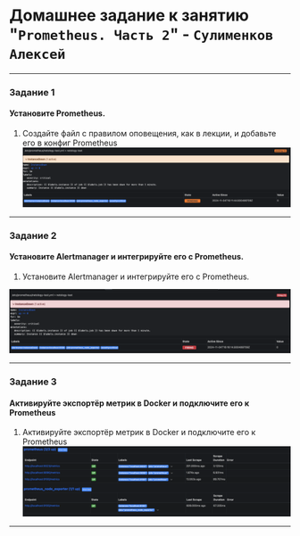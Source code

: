 # Домашнее задание к занятию "`Prometheus. Часть 2`" - `Сулименков Алексей`

---

### Задание 1

####  Установите Prometheus.

1. Создайте файл с правилом оповещения, как в лекции, и добавьте его в конфиг Prometheus
![prometheus](https://github.com/biparasite/10-4HW/blob/main/hw10-4.1.png)

---

### Задание 2

#### Установите Alertmanager и интегрируйте его с Prometheus.

1. Установите Alertmanager и интегрируйте его с Prometheus.

![node-exporter](https://github.com/biparasite/10-4HW/blob/main/hw10-4.2.png)

---

### Задание 3

#### Активируйте экспортёр метрик в Docker и подключите его к Prometheus

1. Активируйте экспортёр метрик в Docker и подключите его к Prometheus
![Configuration](https://github.com/biparasite/10-4HW/blob/main/hw10-4.3.png)

---

